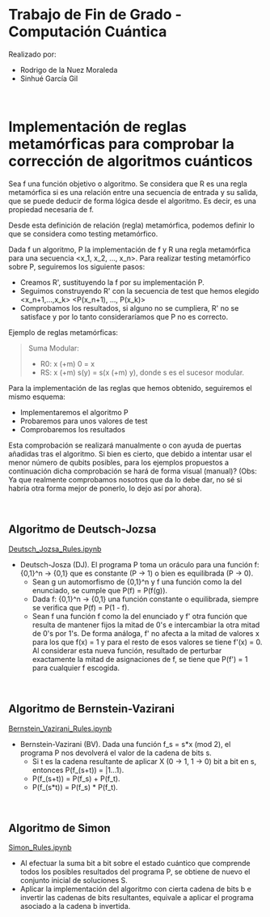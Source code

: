 
<br>

# Trabajo de Fin de Grado - Computación Cuántica

Realizado por:
- Rodrigo de la Nuez Moraleda
- Sinhué García Gil
<br>

# Implementación de reglas metamórficas para comprobar la corrección de algoritmos cuánticos

Sea f una función objetivo o algoritmo. Se considera que R es una regla metamórfica si es una relación entre una secuencia de entrada y su salida, que se puede deducir de forma lógica desde el algoritmo. Es decir, es una propiedad necesaria de f.

Desde esta definición de relación (regla) metamórfica, podemos definir lo que se considera como testing metamórfico.

Dada f un algoritmo, P la implementación de f y R una regla metamórfica para una secuencia <x_1, x_2, ..., x_n>. Para realizar testing metamórfico sobre P, seguiremos los siguiente pasos:
  * Creamos R', sustituyendo la f por su implementación P.
  * Seguimos construyendo R' con la secuencia de test que hemos elegido <x_n+1,...,x_k> <P(x_n+1), ..., P(x_k)>
  * Comprobamos los resultados, si alguno no se cumpliera, R' no se satisface y por lo tanto consideraríamos que P no es correcto.

Ejemplo de reglas metamórficas:
> Suma Modular:
>  * R0: x (+m) 0 = x
>  * RS: x (+m) s(y) = s(x (+m) y), donde s es el sucesor modular.

Para la implementación de las reglas que hemos obtenido, seguiremos el mismo esquema:
  * Implementaremos el algoritmo P
  * Probaremos para unos valores de test
  * Comprobaremos los resultados

Esta comprobación se realizará manualmente o con ayuda de puertas añadidas tras el algoritmo. Si bien es cierto, que debido a intentar usar el menor número de qubits posibles, para los ejemplos propuestos a continuación dicha comprobación se hará de forma visual (manual)? (Obs: Ya que realmente comprobamos nosotros que da lo debe dar, no sé si habría otra forma mejor de ponerlo, lo dejo así por ahora).

<br>

## Algoritmo de Deutsch-Jozsa 

[Deutsch_Jozsa_Rules.ipynb](1_Deutsch_Jozsa_Rules.ipynb)
- Deutsch-Josza (DJ). El programa P toma un oráculo para una función f: {0,1}^n -> {0,1} que es constante (P -> 1) o bien es equilibrada (P -> 0).
  * Sean g un automorfismo de {0,1}^n y f una función como la del enunciado, se cumple que P(f) = P(f(g)).
  * Dada f: {0,1}^n -> {0,1} una función constante o equilibrada, siempre se verifica que P(f) = P(1 - f).
  * Sean f una función f como la del enunciado y f' otra función que resulta de mantener fijos la mitad de 0's e intercambiar la otra mitad de 0's por 1's.
    De forma análoga, f' no afecta a la mitad de valores x para los que f(x) = 1 y para el resto de esos valores se tiene f'(x) = 0.
    Al considerar esta nueva función, resultado de perturbar exactamente la mitad de asignaciones de f, se tiene que P(f') = 1 para cualquier f escogida.

<br>

## Algoritmo de Bernstein-Vazirani

[Bernstein_Vazirani_Rules.ipynb](2_Bernstein_Vazirani_Rules.ipynb)
- Bernstein-Vazirani (BV). Dada una función f_s = s*x (mod 2), el programa P nos devolverá el valor de la cadena de bits s.
  * Si t es la cadena resultante de aplicar X (0 -> 1, 1 -> 0) bit a bit en s, entonces P(f_(s+t)) = |1...1⟩.
  * P(f_(s+t)) = P(f_s) + P(f_t).
  * P(f_(s*t)) = P(f_s) * P(f_t).

<br>

## Algoritmo de Simon

[Simon_Rules.ipynb](3_Simon_Rules.ipynb)
- Al efectuar la suma bit a bit sobre el estado cuántico que comprende todos los
posibles resultados del programa P, se obtiene de nuevo el conjunto inicial de soluciones S.
- Aplicar la implementación del algoritmo con cierta cadena de bits b e invertir las
cadenas de bits resultantes, equivale a aplicar el programa asociado a la cadena b invertida.
